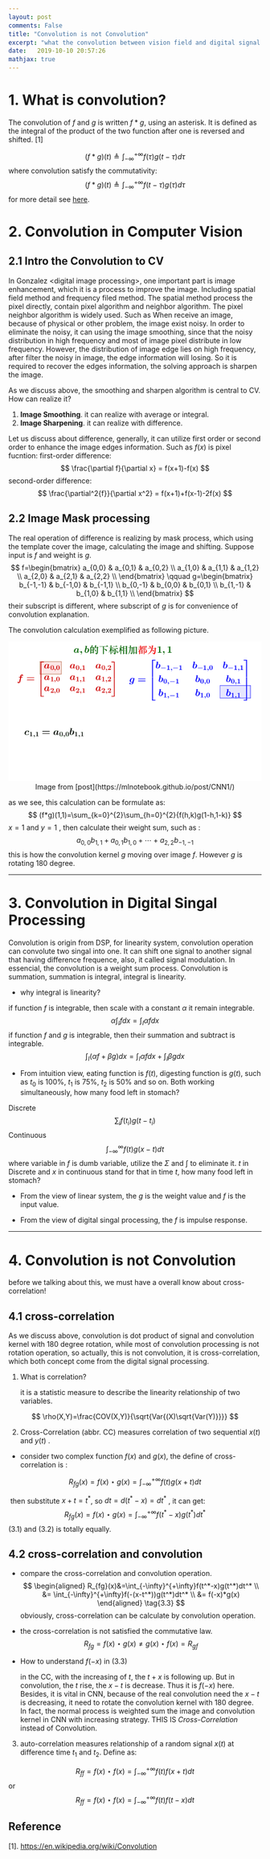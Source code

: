 ```yaml
---
layout: post
comments: False
title: "Convolution is not Convolution"
excerpt: "what the convolution between vision field and digital signal processing?"
date:   2019-10-10 20:57:26
mathjax: true
---
```

# 1. What is convolution?
The convolution of $f$ and $g$ is written $f*g$, using an asterisk. It is defined as the integral of the product of the two function after one is reversed and shifted. [1]

$$
(f*g)(t)\triangleq \int_{-\infty}^{+\infty}f(\tau)g(t-\tau)d \tau
$$
where convolution satisfy the commutativity:
$$
(f*g)(t)\triangleq \int_{-\infty}^{+\infty}f(t-\tau)g(\tau)d \tau
$$
for more detail see [here](https://en.wikipedia.org/wiki/Convolution).




# 2. Convolution in Computer Vision
## 2.1 Intro the Convolution to CV
In Gonzalez \<digital image processing\>, one important part is image enhancement, which it is a process to improve the image. Including spatial field method and frequency filed method. The spatial method process the pixel directly, contain pixel algorithm and neighbor algorithm. The pixel neighbor algorithm is widely used. Such as When receive an image, because of physical or other problem, the image exist noisy. In order to eliminate the noisy, it can using the image smoothing, since that the noisy distribution in high frequency and most of image pixel distribute in low frequency. However, the distribution of image edge lies on high frequency, after filter the noisy in image, the edge information will losing. So it is required to recover the edges information, the solving approach is sharpen the image.

As we discuss above, the smoothing and sharpen algorithm is central to  CV. How can realize it?
1. **Image Smoothing**. it can realize with average or integral. 
2. **Image Sharpening**.  it can realize with difference.

Let us discuss about difference, generally, it can utilize first order or second order to enhance the image edges information. Such as $f(x)$ is pixel fucntion:
first-order difference:
$$
\frac{\partial f}{\partial x} = f(x+1)-f(x)
$$
second-order difference:
$$
\frac{\partial^2{f}}{\partial x^2} = f(x+1)+f(x-1)-2f(x)
$$


## 2.2 Image Mask processing
The real operation of difference is realizing by mask process, which using the template cover the image, calculating the image and shifting. Suppose input is $f$ and weight is $g$.
$$
f=\begin{bmatrix}
a_{0,0} & a_{0,1} & a_{0,2} \\
a_{1,0} & a_{1,1} & a_{1,2} \\
a_{2,0} & a_{2,1} & a_{2,2} \\
\end{bmatrix}
\qquad 
g=\begin{bmatrix}
b_{-1,-1} & b_{-1,0} & b_{-1,1} \\
b_{0,-1} & b_{0,0} & b_{0,1} \\
b_{1,-1} & b_{1,0} & b_{1,1} \\
\end{bmatrix}
$$
their subscript is different, where subscript of $g$ is for convenience of convolution explanation.

The convolution calculation exemplified as following picture.

<div class="imgcap">
<img src="/assets/conv/convolution.gif">
<div class="thecap" style="text-align:center">Image from [post](https://mlnotebook.github.io/post/CNN1/)
</div>
</div>

as we see, this calculation can be formulate as:
$$
(f*g)(1,1)=\sum_{k=0}^{2}\sum_{h=0}^{2}{f(h,k)g(1-h,1-k)}
$$
$x=1$ and $y=1$ , then calculate their weight sum, such as :
$$
a_{0,0}b_{1,1}+a_{0,1}b_{1,0}+\cdots+a_{2,2}b_{-1,-1}
$$
this is how the convolution kernel $g$ moving over image $f$. However $g$ is rotating 180 degree.



------------------------------------------------------------------------

# 3. Convolution in Digital Singal Processing
Convolution is origin from DSP, for linearity system, convolution operation can convolute two singal into one. It can shift one signal to another signal that having difference frequence, also, it called signal modulation. In essencial, the convolution is a weight sum process. Convolution is summation, summation is integral, integral is linearity.
* why integral is linearity?

if function $f$ is integrable, then scale with a constant $\alpha$ it remain integrable. 
$$
\alpha\int_{I}{f}{dx} = \int_{I}{\alpha{f}{dx}}
$$
if function $f$ and $g$ is integrable, then their summation and subtract is integrable.
$$
\int_{I}{({\alpha}f+{\beta}g})dx = \int_{I}{\alpha{f}dx}+\int_{I}{\beta{g}dx}
$$

* From intuition view, eating function is $f(t)$, digesting function is $g(t)$, such as $t_0$ is 100%, $t_1$ is 75%, $t_2$ is 50% and so on. Both working simultaneously, how many food left in stomach?

Discrete
$$
\sum_{i}{f(t_i)g(t-t_i)}
$$
Continuous
$$
\int_{-\infty}^{\infty}{f(t)g(x-t)}dt
$$
where variable in $f$ is dumb variable, utilize the $\Sigma$ and $\int$ to eliminate it. $t$ in Discrete and $x$ in continuous stand for that in time $t$, how many food left in stomach? 

* From the view of linear system, the $g$ is the weight value and $f$ is the input value.

* From the view of digital singal processing, the $f$ is impulse response.

------------------------------------------------------------------------

# 4. Convolution is not Convolution

before we talking about this, we must have a overall know about cross-correlation!

## 4.1 cross-correlation

As we discuss above, convolution is dot product of signal and convolution kernel with 180 degree rotation, while most of convolution processing is not rotation operation, so actually, this is not convolution, it is cross-correlation, which both concept come from the digital signal processing.

1. What is correlation?

   it is a statistic measure to describe the linearity relationship of two variables.

$$
\rho(X,Y)=\frac{COV(X,Y)}{\sqrt{Var{(X)\sqrt{Var(Y)}}}}
$$



2. Cross-Correlation (abbr. CC) measures correlation of two sequential $x(t)$ and $y(t)$ .

* consider two complex function $f(x)$ and $g(x)$, the define of cross-correlation is :

$$
R_{fg}(x)=f(x) \star g(x)=\int_{-\infty}^{+\infty}f(t)g(x+t)dt \tag{3.1}
$$

​		then substitute $x+t=t^*$, so $dt=d(t^*-x)=dt^*$ , it can get:
$$
R_{fg}(x)=f(x) \star g(x)=\int_{-\infty}^{+\infty}f(t^*-x)g(t^*)dt^* \tag{3.2}
$$
​		(3.1) and (3.2) is totally equally.

## 4.2 cross-correlation and convolution

* compare the cross-correlation and convolution operation.
  $$
  \begin{aligned}
  R_{fg}(x)&=\int_{-\infty}^{+\infty}f(t^*-x)g(t^*)dt^* \\
  &= \int_{-\infty}^{+\infty}f(-(x-t^*))g(t^*)dt^*  \\
  &= f(-x)*g(x)
  \end{aligned} \tag{3.3}
  $$
  obviously, cross-correlation can be calculate by convolution operation. 

* the cross-correlation is not satisfied the commutative law.
  $$
  R_{fg}=f(x) \star g(x) \ne g(x) \star f(x) = R_{gf}
  $$

* How to understand $f(-x)$ in $(3.3)$

  in the CC, with the increasing of $t$, the $t+x$ is following up. But in convolution, the $t$ rise, the $x-t$ is decrease. Thus it is $f(-x)$ here. Besides, it is vital in CNN, because of the real convolution need the $x-t$ is decreasing, it need to rotate the convolution kernel with 180 degree. In fact, the normal process is weighted sum the image and convolution kernel in CNN with increasing strategy. THIS IS *Cross-Correlation* instead of Convolution.  

3. auto-correlation measures relationship of a random signal $x(t)$ at difference time $t_1$ and $t_2$. Define as:

$$
R_{ff}=f(x) \star f(x)=\int_{-\infty}^{+\infty}f(t)f(x+t)dt \tag{3.4}
$$
or
$$
R_{ff}=f(x) \star f(x)=\int_{-\infty}^{+\infty}f(t)f(t-x)dt \tag{3.5}
$$




## Reference

[1]. https://en.wikipedia.org/wiki/Convolution








